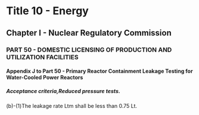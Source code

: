 
# Title 10 - Energy
## Chapter I - Nuclear Regulatory Commission
### PART 50 - DOMESTIC LICENSING OF PRODUCTION AND UTILIZATION FACILITIES
#### Appendix J to Part 50 - Primary Reactor Containment Leakage Testing for Water-Cooled Power Reactors
##### Acceptance criteria,Reduced pressure tests.

(b)-(1)The leakage rate Ltm shall be less than 0.75 Lt.

